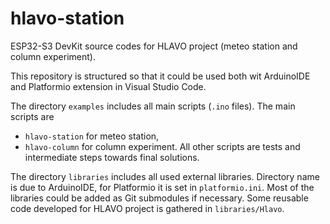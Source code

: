 # hlavo-station
ESP32-S3 DevKit source codes for HLAVO project (meteo station and column experiment).

This repository is structured so that it could be used both wit ArduinoIDE and Platformio extension in Visual Studio Code.

The directory `examples` includes all main scripts (`.ino` files).
The main scripts are
- `hlavo-station` for meteo station,
- `hlavo-column` for column experiment.
All other scripts are tests and intermediate steps towards final solutions.

The directory `libraries` includes all used external libraries.
Directory name is due to ArduinoIDE, for Platformio it is set in `platformio.ini`.
Most of the libraries could be added as Git submodules if necessary.
Some reusable code developed for HLAVO project is gathered in `libraries/Hlavo`.

